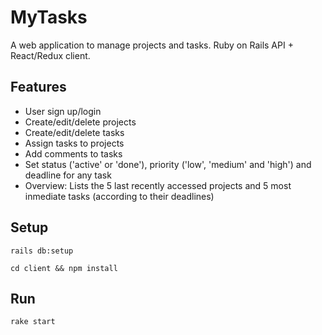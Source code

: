 # MyTasks
A web application to manage projects and tasks. Ruby on Rails API + React/Redux client.

## Features
* User sign up/login
* Create/edit/delete projects
* Create/edit/delete tasks
* Assign tasks to projects
* Add comments to tasks
* Set status ('active' or 'done'), priority ('low', 'medium' and 'high') and deadline for any task
* Overview: Lists the 5 last recently accessed projects and 5 most inmediate tasks (according to their deadlines)

## Setup
`rails db:setup`

`cd client && npm install`

## Run

`rake start`

